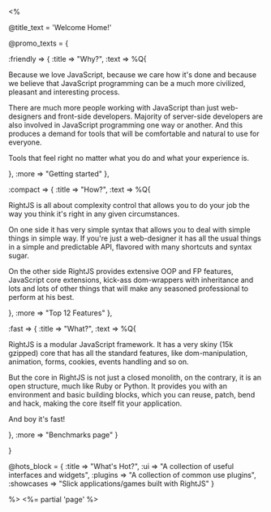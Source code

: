 <%

@title_text = 'Welcome Home!'

@promo_texts = {

  :friendly => {
    :title    => "Why?",
    :text     => %Q{
      <p>
        Because we love JavaScript, because we care how it's done and
        because we believe that JavaScript programming can be a much
        more civilized, pleasant and interesting process.
      </p>
      <p>
        There are much more people working with JavaScript than just web-designers
        and front-side developers. Majority of server-side developers are also
        involved in JavaScript programming one way or another. And this produces
        a demand for tools that will be comfortable and natural to use for everyone.
      </p>
      <p>
        Tools that feel right no matter what you do and what your experience is.
      </p>
    },
    :more     => "Getting started"
  },

  :compact => {
    :title    => "How?",
    :text     => %Q{
      <p>
        RightJS is all about complexity control that allows you to do your job the way
        you think it's right in any given circumstances.
      </p>
      <p>
        On one side it has very simple syntax that allows you to deal with simple
        things in simple way. If you're just a web-designer it has all the usual things
        in a simple and predictable API, flavored with many shortcuts and syntax sugar.
      </p>
      <p>
        On the other side RightJS provides extensive OOP and FP features, JavaScript
        core extensions, kick-ass dom-wrappers with inheritance and lots and lots of
        other things that will make any seasoned professional to perform at his best.
      </p>
    },
    :more     => "Top 12 Features"
  },

  :fast => {
    :title    => "What?",
    :text     => %Q{
      <p>
        RightJS is a modular JavaScript framework. It has a very skiny (15k gzipped)
        core that has all the standard features, like dom-manipulation, animation,
        forms, cookies, events handling and so on.
      </p>
      <p>
        But the core in RightJS is not just a closed monolith, on the contrary, it is
        an open structure, much like Ruby or Python. It provides you with an environment
        and basic building blocks, which you can reuse, patch, bend and hack, making
        the core itself fit your application.
      </p>
      <p>
        And boy it's fast!
      </p>
    },
    :more     => "Benchmarks page"
  }

}

@hots_block = {
  :title     => "What's Hot?",
  :ui        => "A collection of useful interfaces and widgets",
  :plugins   => "A collection of common use plugins",
  :showcases => "Slick applications/games built with RightJS"
}


%>
<%= partial 'page' %>